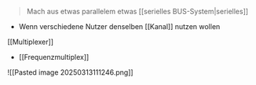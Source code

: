 > Mach aus etwas parallelem etwas [[serielles BUS-System|serielles]]

- Wenn verschiedene Nutzer denselben [[Kanal]] nutzen wollen

[[Multiplexer]]
- [[Frequenzmultiplex]]

![[Pasted image 20250313111246.png]]

